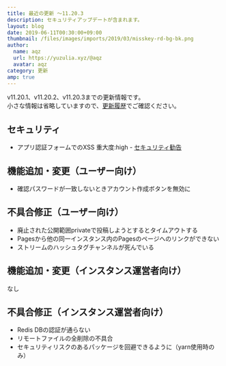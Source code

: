 ```yaml
---
title: 最近の更新 ～11.20.3
description: セキュリティアップデートが含まれます。
layout: blog
date: 2019-06-11T00:30:00+09:00
thumbnail: /files/images/imports/2019/03/misskey-rd-bg-bk.png
author:
  name: aqz
  url: https://yuzulia.xyz/@aqz
  avatar: aqz
category: 更新
amp: true
---
```

v11.20.1、v11.20.2、v11.20.3までの更新情報です。  
小さな情報は省略していますので、[更新履歴](https://github.com/syuilo/misskey/blob/develop/CHANGELOG.md#11203-20190610)でご確認ください。

## セキュリティ
- アプリ認証フォームでのXSS 重大度:<span class="text-danger">high</span> - [セキュリティ勧告](https://github.com/syuilo/misskey/security/advisories/GHSA-6qw9-6jxq-xj3p)

## 機能追加・変更（ユーザー向け）
- 確認パスワードが一致しないときアカウント作成ボタンを無効に

## 不具合修正（ユーザー向け）
- 廃止された公開範囲privateで投稿しようとするとタイムアウトする
- Pagesから他の同一インスタンス内のPagesのページへのリンクができない
- ストリームのハッシュタグチャンネルが死んでいる

## 機能追加・変更（インスタンス運営者向け）
なし

## 不具合修正（インスタンス運営者向け）
- Redis DBの認証が通らない
- リモートファイルの全削除の不具合
- セキュリティリスクのあるパッケージを回避できるように（yarn使用時のみ）
